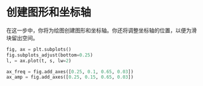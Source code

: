 # 创建图形和坐标轴

在这一步中，你将为绘图创建图形和坐标轴。你还将调整坐标轴的位置，以便为滑块留出空间。

```python
fig, ax = plt.subplots()
fig.subplots_adjust(bottom=0.25)
l, = ax.plot(t, s, lw=2)

ax_freq = fig.add_axes([0.25, 0.1, 0.65, 0.03])
ax_amp = fig.add_axes([0.25, 0.15, 0.65, 0.03])
```
